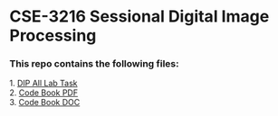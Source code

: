 # CSE-3216 Sessional Digital Image Processing
<h3>This repo contains the following files:</h3>
<p>
1. <a href="https://github.com/mdarikrayhan/Digital-Image-Processing/blob/main/DIP_ALL_Lab_Tasks.pdf">DIP All Lab Task</a> <br>
2. <a href="https://github.com/mdarikrayhan/Digital-Image-Processing/blob/main/Code_Book.pdf">Code Book PDF</a><br>
3. <a href="https://github.com/mdarikrayhan/Digital-Image-Processing/blob/main/Code_Book.docx">Code Book DOC</a><br>
</p>
